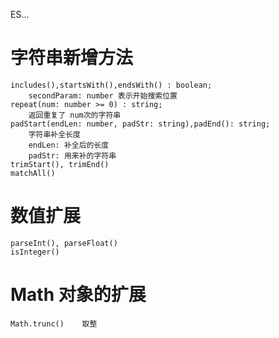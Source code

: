 ES...

# 字符串新增方法
    includes(),startsWith(),endsWith() : boolean;
        secondParam: number 表示开始搜索位置
    repeat(num: number >= 0) : string;
        返回重复了 num次的字符串
    padStart(endLen: number, padStr: string),padEnd(): string;
        字符串补全长度
        endLen: 补全后的长度
        padStr: 用来补的字符串
    trimStart(), trimEnd()
    matchAll()
# 数值扩展
    parseInt(), parseFloat()
    isInteger()
# Math 对象的扩展
    Math.trunc()    取整

    


